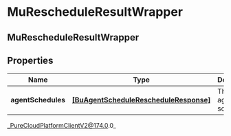 # MuRescheduleResultWrapper

## MuRescheduleResultWrapper

## Properties

|Name | Type | Description | Notes|
|------------ | ------------- | ------------- | -------------|
| **agentSchedules** | [**[BuAgentScheduleRescheduleResponse]**]([BuAgentScheduleRescheduleResponse]) | The list of agent schedules | [optional] |



_PureCloudPlatformClientV2@174.0.0_
